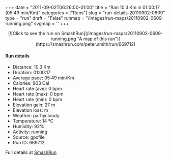 +++
date = "2011-09-02T06:26:00-01:00"
title = "Ran 10.3 Km in 01:00:17 (05:49 min/Km)"
categories = ["Runs"]
slug = "run-details-20110902-0609"
type = "run"
draft = "False"
runmap = "/images/run-maps/20110902-0609-running.png"
svgmap = '<polyline points="80 58, 82 58, 82 56, 84 55, 99 51, 100 50, 99 38, 95 38, 93 38, 70 34, 64 29, 63 28, 57 24, 56 25, 55 31, 55 32, 53 35, 56 43, 54 47, 57 51, 44 55, 37 55, 37 59, 31 70, 30 74, 27 73, 28 69, 25 67, 21 67, 21 72, 21 74, 20 74, 8 73, 3 70, 0 67, 1 62, 3 61, 1 63, 0 67, 7 72, 11 74, 27 76, 31 74, 32 70, 34 67, 47 67, 51 68, 52 66, 52 61, 72 59, 79 56">'
+++



<!--more-->

<center>
[![Click to see the run on SmashRun](/images/run-maps/20110902-0609-running.png "A map of this run")](https://smashrun.com/peter.smith/run/669712)
</center>

#### Run details

* Distance: 10.3 Km
* Duration: 01:00:17
* Average pace: 05:49 min/Km
* Calories: 903 Cal
* Heart rate (ave): 0 bpm
* Heart rate (max): 0 bpm
* Heart rate (min): 0 bpm
* Elevation gain: 27 m
* Elevation loss:  m
* Weather: partlycloudy
* Temperature: 14 &deg;C
* Humidity: 92%
* Activity: running
* Source: gpxfile
* Run ID: 669712

Full details at [SmashRun](https://smashrun.com/peter.smith/run/669712)